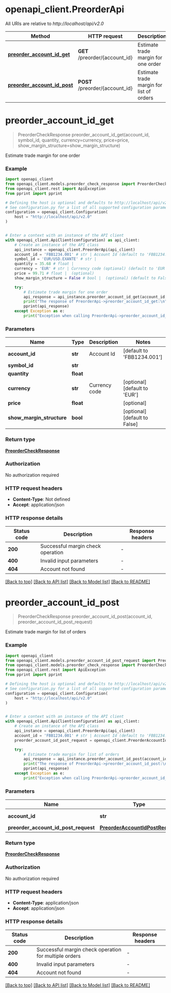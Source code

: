 # openapi_client.PreorderApi

All URIs are relative to *http://localhost/api/v2.0*

Method | HTTP request | Description
------------- | ------------- | -------------
[**preorder_account_id_get**](PreorderApi.md#preorder_account_id_get) | **GET** /preorder/{account_id} | Estimate trade margin for one order
[**preorder_account_id_post**](PreorderApi.md#preorder_account_id_post) | **POST** /preorder/{account_id} | Estimate trade margin for list of orders


# **preorder_account_id_get**
> PreorderCheckResponse preorder_account_id_get(account_id, symbol_id, quantity, currency=currency, price=price, show_margin_structure=show_margin_structure)

Estimate trade margin for one order

### Example


```python
import openapi_client
from openapi_client.models.preorder_check_response import PreorderCheckResponse
from openapi_client.rest import ApiException
from pprint import pprint

# Defining the host is optional and defaults to http://localhost/api/v2.0
# See configuration.py for a list of all supported configuration parameters.
configuration = openapi_client.Configuration(
    host = "http://localhost/api/v2.0"
)


# Enter a context with an instance of the API client
with openapi_client.ApiClient(configuration) as api_client:
    # Create an instance of the API class
    api_instance = openapi_client.PreorderApi(api_client)
    account_id = 'FBB1234.001' # str | Account Id (default to 'FBB1234.001')
    symbol_id = 'EUR/USD.EXANTE' # str | 
    quantity = 35.68 # float | 
    currency = 'EUR' # str | Currency code (optional) (default to 'EUR')
    price = 99.71 # float |  (optional)
    show_margin_structure = False # bool |  (optional) (default to False)

    try:
        # Estimate trade margin for one order
        api_response = api_instance.preorder_account_id_get(account_id, symbol_id, quantity, currency=currency, price=price, show_margin_structure=show_margin_structure)
        print("The response of PreorderApi->preorder_account_id_get:\n")
        pprint(api_response)
    except Exception as e:
        print("Exception when calling PreorderApi->preorder_account_id_get: %s\n" % e)
```



### Parameters


Name | Type | Description  | Notes
------------- | ------------- | ------------- | -------------
 **account_id** | **str**| Account Id | [default to &#39;FBB1234.001&#39;]
 **symbol_id** | **str**|  | 
 **quantity** | **float**|  | 
 **currency** | **str**| Currency code | [optional] [default to &#39;EUR&#39;]
 **price** | **float**|  | [optional] 
 **show_margin_structure** | **bool**|  | [optional] [default to False]

### Return type

[**PreorderCheckResponse**](PreorderCheckResponse.md)

### Authorization

No authorization required

### HTTP request headers

 - **Content-Type**: Not defined
 - **Accept**: application/json

### HTTP response details

| Status code | Description | Response headers |
|-------------|-------------|------------------|
**200** | Successful margin check operation |  -  |
**400** | Invalid input parameters |  -  |
**404** | Account not found |  -  |

[[Back to top]](#) [[Back to API list]](../README.md#documentation-for-api-endpoints) [[Back to Model list]](../README.md#documentation-for-models) [[Back to README]](../README.md)

# **preorder_account_id_post**
> PreorderCheckResponse preorder_account_id_post(account_id, preorder_account_id_post_request)

Estimate trade margin for list of orders

### Example


```python
import openapi_client
from openapi_client.models.preorder_account_id_post_request import PreorderAccountIdPostRequest
from openapi_client.models.preorder_check_response import PreorderCheckResponse
from openapi_client.rest import ApiException
from pprint import pprint

# Defining the host is optional and defaults to http://localhost/api/v2.0
# See configuration.py for a list of all supported configuration parameters.
configuration = openapi_client.Configuration(
    host = "http://localhost/api/v2.0"
)


# Enter a context with an instance of the API client
with openapi_client.ApiClient(configuration) as api_client:
    # Create an instance of the API class
    api_instance = openapi_client.PreorderApi(api_client)
    account_id = 'FBB1234.001' # str | Account Id (default to 'FBB1234.001')
    preorder_account_id_post_request = openapi_client.PreorderAccountIdPostRequest() # PreorderAccountIdPostRequest | 

    try:
        # Estimate trade margin for list of orders
        api_response = api_instance.preorder_account_id_post(account_id, preorder_account_id_post_request)
        print("The response of PreorderApi->preorder_account_id_post:\n")
        pprint(api_response)
    except Exception as e:
        print("Exception when calling PreorderApi->preorder_account_id_post: %s\n" % e)
```



### Parameters


Name | Type | Description  | Notes
------------- | ------------- | ------------- | -------------
 **account_id** | **str**| Account Id | [default to &#39;FBB1234.001&#39;]
 **preorder_account_id_post_request** | [**PreorderAccountIdPostRequest**](PreorderAccountIdPostRequest.md)|  | 

### Return type

[**PreorderCheckResponse**](PreorderCheckResponse.md)

### Authorization

No authorization required

### HTTP request headers

 - **Content-Type**: application/json
 - **Accept**: application/json

### HTTP response details

| Status code | Description | Response headers |
|-------------|-------------|------------------|
**200** | Successful margin check operation for multiple orders |  -  |
**400** | Invalid input parameters |  -  |
**404** | Account not found |  -  |

[[Back to top]](#) [[Back to API list]](../README.md#documentation-for-api-endpoints) [[Back to Model list]](../README.md#documentation-for-models) [[Back to README]](../README.md)

